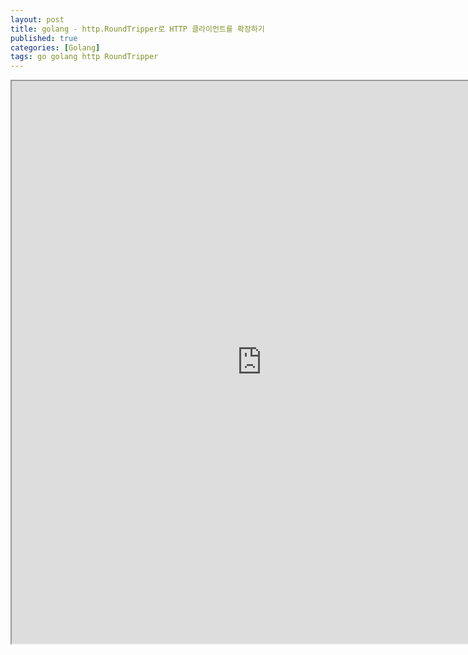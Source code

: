 ```yaml
---
layout: post
title: golang - http.RoundTripper로 HTTP 클라이언트를 확장하기
published: true
categories: [Golang]
tags: go golang http RoundTripper
---
```

<iframe width="800" height="900" src="https://docs.google.com/document/d/e/2PACX-1vTr5LvTktBnmYLZGoLmGsei7u5RUQ_SJOh6K9f7G3o6cf9XvRxoo26Ix8YsBxifU0Fqc3IpdbcXslbB/pub?embedded=true"></iframe>    
  